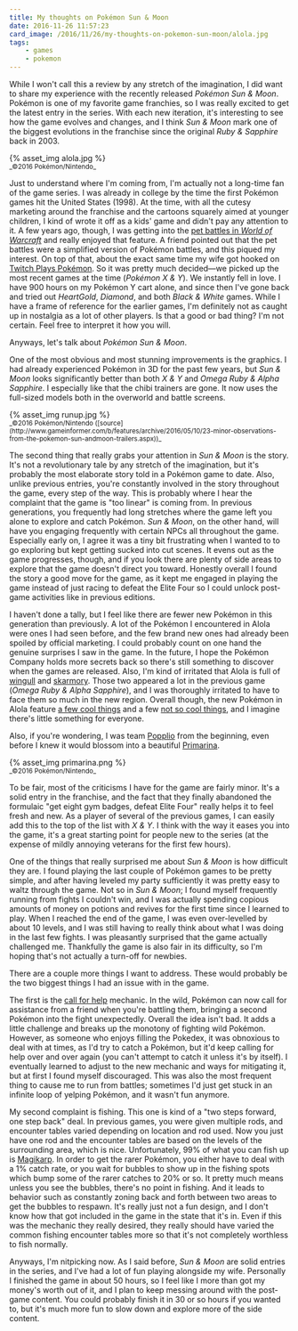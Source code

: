 ```yaml
---
title: My thoughts on Pokémon Sun & Moon
date: 2016-11-26 11:57:23
card_image: /2016/11/26/my-thoughts-on-pokemon-sun-moon/alola.jpg
tags:
    - games
    - pokemon
---
```

While I won't call this a review by any stretch of the imagination, I did want to share my experience with the recently released _Pokémon Sun & Moon_. Pokémon is one of my favorite game franchies, so I was really excited to get the latest entry in the series. With each new iteration, it's interesting to see how the game evolves and changes, and I think _Sun & Moon_ mark one of the biggest evolutions in the franchise since the original _Ruby & Sapphire_ back in 2003.

<p>{% asset_img alola.jpg %}<br><small>_©2016 Pokémon/Nintendo_</small></p>

Just to understand where I'm coming from, I'm actually not a long-time fan of the game series. I was already in college by the time the first Pokémon games hit the United States (1998). At the time, with all the cutesy marketing around the franchise and the cartoons squarely aimed at younger children, I kind of wrote it off as a kids' game and didn't pay any attention to it. A few years ago, though, I was getting into the [pet battles in _World of Warcraft_](http://us.battle.net/wow/en/game/pet-battles/) and really enjoyed that feature. A friend pointed out that the pet battles were a simplified version of Pokémon battles, and this piqued my interest. On top of that, about the exact same time my wife got hooked on [Twitch Plays Pokémon](https://en.wikipedia.org/wiki/Twitch_Plays_Pok%C3%A9mon). So it was pretty much decided—we picked up the most recent games at the time (_Pokémon X & Y_). We instantly fell in love. I have 900 hours on my Pokémon Y cart alone, and since then I've gone back and tried out _HeartGold_, _Diamond_, and both _Black & White_ games. While I have a frame of reference for the earlier games, I'm definitely not as caught up in nostalgia as a lot of other players. Is that a good or bad thing? I'm not certain. Feel free to interpret it how you will.

Anyways, let's talk about _Pokémon Sun & Moon_.
<!--more-->
One of the most obvious and most stunning improvements is the graphics. I had already experienced Pokémon in 3D for the past few years, but _Sun & Moon_ looks significantly better than both _X & Y_ and _Omega Ruby & Alpha Sapphire_. I especially like that the chibi trainers are gone. It now uses the full-sized models both in the overworld and battle screens. 

<p>{% asset_img runup.jpg %}<br><small>_©2016 Pokémon/Nintendo ([source](http://www.gameinformer.com/b/features/archive/2016/05/10/23-minor-observations-from-the-pokemon-sun-andmoon-trailers.aspx))_</small></p>

The second thing that really grabs your attention in _Sun & Moon_ is the story. It's not a revolutionary tale by any stretch of the imagination, but it's probably the most elaborate story told in a Pokémon game to date. Also, unlike previous entries, you're constantly involved in the story throughout the game, every step of the way. This is probably where I hear the complaint that the game is "too linear" is coming from. In previous generations, you frequently had long stretches where the game left you alone to explore and catch Pokémon. _Sun & Moon_, on the other hand, will have you engaging frequently with certain NPCs all throughout the game. Especially early on, I agree it was a tiny bit frustrating when I wanted to to go exploring but kept getting sucked into cut scenes. It evens out as the game progresses, though, and if you look there are plenty of side areas to explore that the game doesn't direct you toward. Honestly overall I found the story a good move for the game, as it kept me engaged in playing the game instead of just racing to defeat the Elite Four so I could unlock post-game activities like in previous editions.

I haven't done a tally, but I feel like there are fewer new Pokémon in this generation than previously. A lot of the Pokémon I encountered in Alola were ones I had seen before, and the few brand new ones had already been spoiled by official marketing. I could probably count on one hand the genuine surprises I saw in the game. In the future, I hope the Pokémon Company holds more secrets back so there's still something to discover when the games are released. Also, I'm kind of irritated that Alola is full of [wingull](http://bulbapedia.bulbagarden.net/wiki/Wingull) and [skarmory](http://bulbapedia.bulbagarden.net/wiki/Skarmory). Those two appeared a lot in the previous game (_Omega Ruby & Alpha Sapphire_), and I was thoroughly irritated to have to face them so much in the new region. Overall though, the new Pokémon in Alola feature [a few cool things](http://bulbapedia.bulbagarden.net/wiki/Lurantis) and a few [not so cool things](http://bulbapedia.bulbagarden.net/wiki/Crabominable), and I imagine there's little something for everyone.

Also, if you're wondering, I was team [Popplio](http://bulbapedia.bulbagarden.net/wiki/Popplio) from the beginning, even before I knew it would blossom into a beautiful [Primarina](http://bulbapedia.bulbagarden.net/wiki/Primarina).

<p>{% asset_img primarina.png %}<br><small>_©2016 Pokémon/Nintendo_</small></p>

To be fair, most of the criticisms I have for the game are fairly minor. It's a solid entry in the franchise, and the fact that they finally abandoned the formulaic "get eight gym badges, defeat Elite Four" really helps it to feel fresh and new. As a player of several of the previous games, I can easily add this to the top of the list with _X & Y_. I think with the way it eases you into the game, it's a great starting point for people new to the series (at the expense of mildly annoying veterans for the first few hours).

One of the things that really surprised me about _Sun & Moon_ is how difficult they are. I found playing the last couple of Pokémon games to be pretty simple, and after having leveled my party sufficiently it was pretty easy to waltz through the game. Not so in _Sun & Moon_; I found myself frequently running from fights I couldn't win, and I was actually spending copious amounts of money on potions and revives for the first time since I learned to play. When I reached the end of the game, I was even over-levelled by about 10 levels, and I was still having to really think about what I was doing in the last few fights. I was pleasantly surprised that the game actually challenged me. Thankfully the game is also fair in its difficulty, so I'm hoping that's not actually a turn-off for newbies.

There are a couple more things I want to address. These would probably be the two biggest things I had an issue with in the game.

The first is the [call for help](http://www.serebii.net/sunmoon/sosbattle.shtml) mechanic. In the wild, Pokémon can now call for assistance from a friend when you're battling them, bringing a second Pokémon into the fight unexpectedly. Overall the idea isn't bad. It adds a little challenge and breaks up the monotony of fighting wild Pokémon. However, as someone who enjoys filling the Pokedex, it was obnoxious to deal with at times, as I'd try to catch a Pokémon, but it'd keep calling for help over and over again (you can't attempt to catch it unless it's by itself). I eventually learned to adjust to the new mechanic and ways for mitigating it, but at first I found myself discouraged. This was also the most frequent thing to cause me to run from battles; sometimes I'd just get stuck in an infinite loop of yelping Pokémon, and it wasn't fun anymore.

My second complaint is fishing. This one is kind of a "two steps forward, one step back" deal. In previous games, you were given multiple rods, and encounter tables varied depending on location and rod used. Now you just have one rod and the encounter tables are based on the levels of the surrounding area, which is nice. Unfortunately, 99% of what you can fish up is [Magikarp](http://bulbapedia.bulbagarden.net/wiki/Magikarp). In order to get the rarer Pokémon, you either have to deal with a 1% catch rate, or you wait for bubbles to show up in the fishing spots which bump some of the rarer catches to 20% or so. It pretty much means unless you see the bubbles, there's no point in fishing. And it leads to behavior such as constantly zoning back and forth between two areas to get the bubbles to respawn. It's really just not a fun design, and I don't know how that got included in the game in the state that it's in. Even if this was the mechanic they really desired, they really should have varied the common fishing encounter tables more so that it's not completely worthless to fish normally.

Anyways, I'm nitpicking now. As I said before, _Sun & Moon_ are solid entries in the series, and I've had a lot of fun playing alongside my wife. Personally I finished the game in about 50 hours, so I feel like I more than got my money's worth out of it, and I plan to keep messing around with the post-game content. You could probably finish it in 30 or so hours if you wanted to, but it's much more fun to slow down and explore more of the side content.
